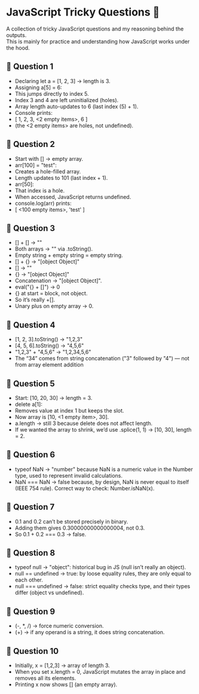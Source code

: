# JavaScript Tricky Questions 🧩

A collection of tricky JavaScript questions and my reasoning behind the outputs.  
This is mainly for practice and understanding how JavaScript works under the hood.

## 📌 Question 1

- Declaring let a = [1, 2, 3] → length is 3.
-   Assigning a[5] = 6:
-   This jumps directly to index 5.
-   Index 3 and 4 are left uninitialized (holes).
-   Array length auto-updates to 6 (last index (5) + 1).
-   Console prints:
-   [ 1, 2, 3, <2 empty items>, 6 ]
-   (the <2 empty items> are holes, not undefined).

## 📌 Question 2

- Start with [] → empty array.
- arr[100] = "test":
- Creates a hole-filled array.
- Length updates to 101 (last index + 1).
- arr[50]:
- That index is a hole.
- When accessed, JavaScript returns undefined.
- console.log(arr) prints:
- [ <100 empty items>, 'test' ]

## 📌 Question 3

- [] + [] → ""
- Both arrays → "" via .toString().
- Empty string + empty string = empty string.
- [] + {} → "[object Object]"
- [] → ""
- {} → "[object Object]"
- Concatenation → "[object Object]".
- eval("{} + []") → 0
- {} at start = block, not object.
- So it’s really +[].
- Unary plus on empty array → 0.

## 📌 Question 4

- [1, 2, 3].toString() → "1,2,3"
- [4, 5, 6].toString() → "4,5,6"
- "1,2,3" + "4,5,6" → "1,2,34,5,6"
- The “34” comes from string concatenation ("3" followed by "4") — not from array element addition

## 📌 Question 5

- Start: [10, 20, 30] → length = 3.
- delete a[1]:
- Removes value at index 1 but keeps the slot.
- Now array is [10, <1 empty item>, 30].
- a.length → still 3 because delete does not affect length.
- If we wanted the array to shrink, we’d use .splice(1, 1) → [10, 30], length = 2.

## 📌 Question 6

- typeof NaN → "number" because NaN is a numeric value in the Number type, used to represent invalid calculations.
- NaN === NaN → false because, by design, NaN is never equal to itself (IEEE 754 rule).
Correct way to check: Number.isNaN(x).

## 📌 Question 7

- 0.1 and 0.2 can’t be stored precisely in binary.
- Adding them gives 0.30000000000000004, not 0.3.
- So 0.1 + 0.2 === 0.3 → false.

## 📌 Question 8

- typeof null → "object": historical bug in JS (null isn’t really an object).
- null == undefined → true: by loose equality rules, they are only equal to each other.
- null === undefined → false: strict equality checks type, and their types differ (object vs undefined).

## 📌 Question 9

- (-, *, /) → force numeric conversion.
- (+) → if any operand is a string, it does string concatenation.

## 📌 Question 10

- Initially, x = [1,2,3] → array of length 3.
- When you set x.length = 0, JavaScript mutates the array in place and removes all its elements.
- Printing x now shows [] (an empty array).